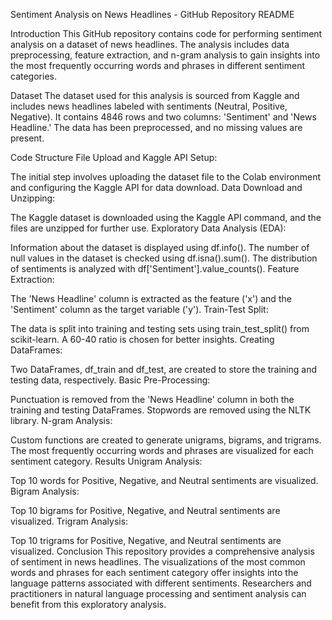 Sentiment Analysis on News Headlines - GitHub Repository README

Introduction
This GitHub repository contains code for performing sentiment analysis on a dataset of news headlines. The analysis includes data preprocessing, feature extraction, and n-gram analysis to gain insights into the most frequently occurring words and phrases in different sentiment categories.

Dataset
The dataset used for this analysis is sourced from Kaggle and includes news headlines labeled with sentiments (Neutral, Positive, Negative). It contains 4846 rows and two columns: 'Sentiment' and 'News Headline.' The data has been preprocessed, and no missing values are present.

Code Structure
File Upload and Kaggle API Setup:

The initial step involves uploading the dataset file to the Colab environment and configuring the Kaggle API for data download.
Data Download and Unzipping:

The Kaggle dataset is downloaded using the Kaggle API command, and the files are unzipped for further use.
Exploratory Data Analysis (EDA):

Information about the dataset is displayed using df.info().
The number of null values in the dataset is checked using df.isna().sum().
The distribution of sentiments is analyzed with df['Sentiment'].value_counts().
Feature Extraction:

The 'News Headline' column is extracted as the feature ('x') and the 'Sentiment' column as the target variable ('y').
Train-Test Split:

The data is split into training and testing sets using train_test_split() from scikit-learn. A 60-40 ratio is chosen for better insights.
Creating DataFrames:

Two DataFrames, df_train and df_test, are created to store the training and testing data, respectively.
Basic Pre-Processing:

Punctuation is removed from the 'News Headline' column in both the training and testing DataFrames.
Stopwords are removed using the NLTK library.
N-gram Analysis:

Custom functions are created to generate unigrams, bigrams, and trigrams.
The most frequently occurring words and phrases are visualized for each sentiment category.
Results
Unigram Analysis:

Top 10 words for Positive, Negative, and Neutral sentiments are visualized.
Bigram Analysis:

Top 10 bigrams for Positive, Negative, and Neutral sentiments are visualized.
Trigram Analysis:

Top 10 trigrams for Positive, Negative, and Neutral sentiments are visualized.
Conclusion
This repository provides a comprehensive analysis of sentiment in news headlines. The visualizations of the most common words and phrases for each sentiment category offer insights into the language patterns associated with different sentiments. Researchers and practitioners in natural language processing and sentiment analysis can benefit from this exploratory analysis.

